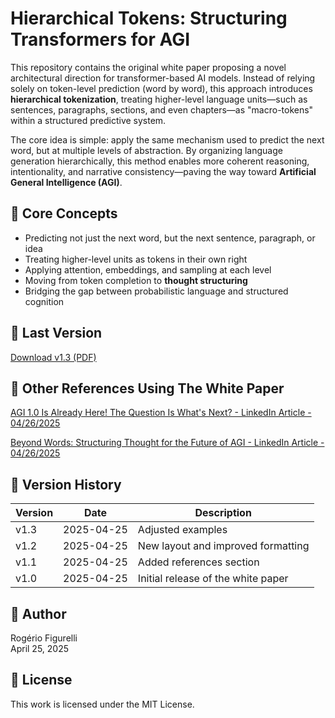# Hierarchical Tokens: Structuring Transformers for AGI

This repository contains the original white paper proposing a novel architectural direction for transformer-based AI models. Instead of relying solely on token-level prediction (word by word), this approach introduces **hierarchical tokenization**, treating higher-level language units—such as sentences, paragraphs, sections, and even chapters—as "macro-tokens" within a structured predictive system.

The core idea is simple: apply the same mechanism used to predict the next word, but at multiple levels of abstraction. By organizing language generation hierarchically, this method enables more coherent reasoning, intentionality, and narrative consistency—paving the way toward **Artificial General Intelligence (AGI)**.

## 🧠 Core Concepts
- Predicting not just the next word, but the next sentence, paragraph, or idea
- Treating higher-level units as tokens in their own right
- Applying attention, embeddings, and sampling at each level
- Moving from token completion to **thought structuring**
- Bridging the gap between probabilistic language and structured cognition

## 📄 Last Version
[Download v1.3 (PDF)](https://github.com/rfigurelli/Hierarchical-Tokens-AGI/blob/main/Hierarchical%20Tokens%20-%20Structuring%20Transformers%20for%20AGI%20-%20Rogerio%20Figurelli%20-%20v1.3.pdf)

## 📄 Other References Using The White Paper
[AGI 1.0 Is Already Here! The Question Is What's Next? - LinkedIn Article - 04/26/2025](https://www.linkedin.com/pulse/agi-10-already-here-question-whats-next-rogerio-figurelli-5b5kf)

[Beyond Words: Structuring Thought for the Future of AGI - LinkedIn Article - 04/26/2025](https://www.linkedin.com/pulse/beyond-words-structuring-thought-future-agi-rogerio-figurelli-glrgf/?trackingId=tso1cW8XTrK7jUO41gO84Q%3D%3D)

## 📄 Version History

| Version | Date        | Description                          |
|---------|-------------|--------------------------------------|
| v1.3    | 2025-04-25  | Adjusted examples                    |
| v1.2    | 2025-04-25  | New layout and improved formatting   |
| v1.1    | 2025-04-25  | Added references section             |
| v1.0    | 2025-04-25  | Initial release of the white paper   |

## 👤 Author
Rogério Figurelli  
April 25, 2025

## 📜 License
This work is licensed under the MIT License.
